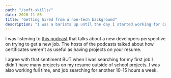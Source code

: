 ```yaml
---
path: "/soft-skills/"
date: 2020-11-05
title: "Getting hired from a non-tech background"
description: "I was a barista up until the day I started working for Collinear. I didn't have stand out projects, and I didn't have experience. How did I manage that?"
---
```


I was listening to [this podcast](https://syntax.fm/show/297/hasty-treat-certifications-government-specified-javascript-skills) that talks about a new developers perspective on trying to get a new job. The hosts of the podcasts talked about how certificates weren't as useful as having projects on your resume. 

I agree with that sentiment BUT when I was searching for my first job I didn't have many projects on my resume outside of school projects. I was also working full time, and job searching for another 10-15 hours a week. 